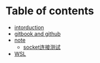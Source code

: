 # Table of contents

* [intorduction](README.md)
* [gitbook and github](<README (1).md>)
* [note](note/README.md)
  * [socket连接测试](note/socket-lian-jie-ce-shi.md)
* [WSL](wsl.md)

